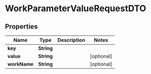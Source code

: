 

# WorkParameterValueRequestDTO


## Properties

| Name | Type | Description | Notes |
|------------ | ------------- | ------------- | -------------|
|**key** | **String** |  |  |
|**value** | **String** |  |  [optional] |
|**workName** | **String** |  |  [optional] |




